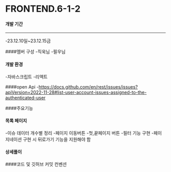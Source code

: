 # FRONTEND.6-1-2
#### 개발 기간
----
-23.12.10일~23.12.15금

####멤버 구성
-직욱님
-필우님

#### 개발 환경
-자바스크립트
-리액트

####open Api
-<https://docs.github.com/en/rest/issues/issues?apiVersion=2022-11-28#list-user-account-issues-assigned-to-the-authenticated-user>

####주요기능
#### 목록 페이지
-이슈 데이터 개수별 정리
-페이지 이동버튼
-첫,끝페이지 버튼
-필터 기능 구현
-페이지네이션 구현 시 뒤로가기 기능을 지원해야 함
#### 상세풀이
####코드 및 깃허브 커밋 컨벤션

